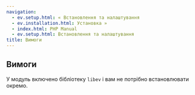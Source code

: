 ```yaml
---
navigation:
  - ev.setup.html: « Встановлення та налаштування
  - ev.installation.html: Установка »
  - index.html: PHP Manual
  - ev.setup.html: Встановлення та налаштування
title: Вимоги
---
```

## Вимоги

У модуль включено бібліотеку `libev` і вам не потрібно встановлювати окремо.
